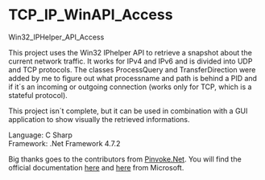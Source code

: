 # TCP_IP_WinAPI_Access
Win32_IPHelper_API_Access

This project uses the Win32 IPhelper API to retrieve a snapshot about the current network traffic. It works for IPv4 and IPv6 and is divided into UDP and TCP protocols.
The classes ProcessQuery and TransferDirection were added by me to figure out what processname and path is behind a PID and if it´s an incoming or outgoing connection (works only for TCP, which is a stateful protocol). 

This project isn´t complete, but it can be used in combination with a GUI application to show visually the retrieved informations.



Language: C Sharp
<br>
Framework: .Net Framework 4.7.2


Big thanks goes to the contributors from [Pinvoke.Net](https://www.pinvoke.net/default.aspx/iphlpapi/GetExtendedTcpTable.html). 
You will find the official documentation [here](https://docs.microsoft.com/en-us/windows/win32/api/iphlpapi/nf-iphlpapi-getextendedudptable) and [here](https://docs.microsoft.com/en-us/windows/win32/api/iphlpapi/nf-iphlpapi-getextendedtcptable) from Microsoft. 
